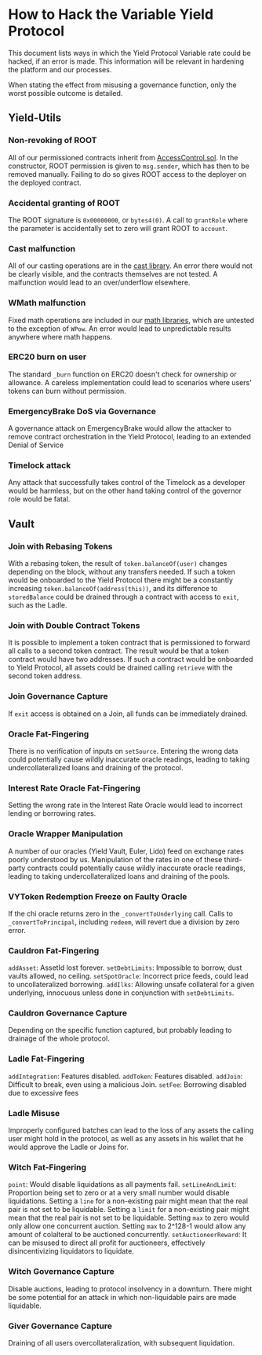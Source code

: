# How to Hack the Variable Yield Protocol

This document lists ways in which the Yield Protocol Variable rate could be hacked, if an error is made. This information will be relevant in hardening the platform and our processes.

When stating the effect from misusing a governance function, only the worst possible outcome is detailed.

## Yield-Utils

### Non-revoking of ROOT

All of our permissioned contracts inherit from [AccessControl.sol](https://github.com/yieldprotocol/yield-utils-v2/blob/main/contracts/access/AccessControl.sol). In the constructor, ROOT permission is given to `msg.sender`, which has then to be removed manually. Failing to do so gives ROOT access to the deployer on the deployed contract.

### Accidental granting of ROOT

The ROOT signature is `0x00000000`, or `bytes4(0)`. A call to `grantRole` where the parameter is accidentally set to zero will grant ROOT to `account`.

### Cast malfunction

All of our casting operations are in the [cast library](https://github.com/yieldprotocol/yield-utils-v2/blob/main/src/utils/Cast.sol). An error there would not be clearly visible, and the contracts themselves are not tested. A malfunction would lead to an over/underflow elsewhere.

### WMath malfunction

Fixed math operations are included in our [math libraries](https://github.com/yieldprotocol/yield-utils-v2/blob/main/src/utils/Math.sol), which are untested to the exception of `WPow`. An error would lead to unpredictable results anywhere where math happens.

### ERC20 burn on user

The standard `_burn` function on ERC20 doesn't check for ownership or allowance. A careless implementation could lead to scenarios where users' tokens can burn without permission.

### EmergencyBrake DoS via Governance

A governance attack on EmergencyBrake would allow the attacker to remove contract orchestration in the Yield Protocol, leading to an extended Denial of Service

### Timelock attack

Any attack that successfully takes control of the Timelock as a developer would be harmless, but on the other hand taking control of the governor role would be fatal.

## Vault

### Join with Rebasing Tokens

With a rebasing token, the result of `token.balanceOf(user)` changes depending on the block, without any transfers needed. If such a token would be onboarded to the Yield Protocol there might be a constantly increasing `token.balanceOf(address(this))`, and its difference to `storedBalance` could be drained through a contract with access to `exit`, such as the Ladle.

### Join with Double Contract Tokens

It is possible to implement a token contract that is permissioned to forward all calls to a second token contract. The result would be that a token contract would have two addresses. If such a contract would be onboarded to Yield Protocol, all assets could be drained calling `retrieve` with the second token address.

### Join Governance Capture

If `exit` access is obtained on a Join, all funds can be immediately drained.

### Oracle Fat-Fingering

There is no verification of inputs on `setSource`. Entering the wrong data could potentially cause wildly inaccurate oracle readings, leading to taking undercollateralized loans and draining of the protocol.

### Interest Rate Oracle Fat-Fingering

Setting the wrong rate in the Interest Rate Oracle would lead to incorrect lending or borrowing rates.

### Oracle Wrapper Manipulation

A number of our oracles (Yield Vault, Euler, Lido) feed on exchange rates poorly understood by us. Manipulation of the rates in one of these third-party contracts could potentially cause wildly inaccurate oracle readings, leading to taking undercollateralized loans and draining of the pools.

### VYToken Redemption Freeze on Faulty Oracle

If the chi oracle returns zero in the `_convertToUnderlying` call. Calls to `_convertToPrincipal`, including `redeem`, will revert due a division by zero error.

### Cauldron Fat-Fingering

`addAsset`: AssetId lost forever.
`setDebtLimits`: Impossible to borrow, dust vaults allowed, no ceiling.
`setSpotOracle`: Incorrect price feeds, could lead to uncollateralized borrowing.
`addIlks`: Allowing unsafe collateral for a given underlying, innocuous unless done in conjunction with `setDebtLimits`.

### Cauldron Governance Capture

Depending on the specific function captured, but probably leading to drainage of the whole protocol.

### Ladle Fat-Fingering

`addIntegration`: Features disabled.
`addToken`: Features disabled.
`addJoin`: Difficult to break, even using a malicious Join.
`setFee`: Borrowing disabled due to excessive fees

### Ladle Misuse

Improperly configured batches can lead to the loss of any assets the calling user might hold in the protocol, as well as any assets in his wallet that he would approve the Ladle or Joins for.

### Witch Fat-Fingering

`point`: Would disable liquidations as all payments fail.
`setLineAndLimit`: Proportion being set to zero or at a very small number would disable liquidations. Setting a `line` for a non-existing pair might mean that the real pair is not set to be liquidable. Setting a `limit` for a non-existing pair might mean that the real pair is not set to be liquidable. Setting `max` to zero would only allow one concurrent auction. Setting `max` to 2^128-1 would allow any amount of colalteral to be auctioned concurrently.
`setAuctioneerReward`: It can be misused to direct all profit for auctioneers, effectively disincentivizing liquidators to liquidate.

### Witch Governance Capture

Disable auctions, leading to protocol insolvency in a downturn. There might be some potential for an attack in which non-liquidable pairs are made liquidable.

### Giver Governance Capture

Draining of all users overcollateralization, with subsequent liquidation.
